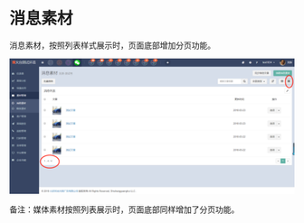 # 消息素材

消息素材，按照列表样式展示时，页面底部增加分页功能。  

![](/assets/1521793620%281%29.jpg)

备注：媒体素材按照列表展示时，页面底部同样增加了分页功能。

